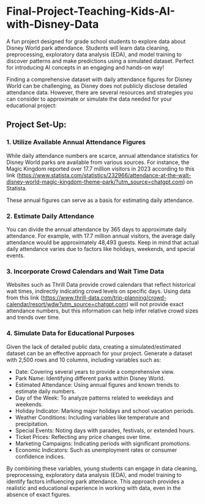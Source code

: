 # Final-Project-Teaching-Kids-AI-with-Disney-Data
A fun project designed for grade school students to explore data about Disney World park attendance. Students will learn data cleaning, preprocessing, exploratory data analysis (EDA), and model training to discover patterns and make predictions using a simulated dataset. Perfect for introducing AI concepts in an engaging and hands-on way!

Finding a comprehensive dataset with daily attendance figures for Disney World can be challenging, as Disney does not publicly disclose detailed attendance data. However, there are several resources and strategies you can consider to approximate or simulate the data needed for your educational project:

## Project Set-Up:
### 1. Utilize Available Annual Attendance Figures
While daily attendance numbers are scarce, annual attendance statistics for Disney World parks are available from various sources. For instance, the Magic Kingdom reported over 17.7 million visitors in 2023 according to this link (https://www.statista.com/statistics/232966/attendance-at-the-walt-disney-world-magic-kingdom-theme-park/?utm_source=chatgpt.com) on Statista.

These annual figures can serve as a basis for estimating daily attendance.

### 2. Estimate Daily Attendance
You can divide the annual attendance by 365 days to approximate daily attendance. For example, with 17.7 million annual visitors, the average daily attendance would be approximately 48,493 guests. Keep in mind that actual daily attendance varies due to factors like holidays, weekends, and special events.

### 3. Incorporate Crowd Calendars and Wait Time Data
Websites such as Thrill Data provide crowd calendars that reflect historical wait times, indirectly indicating crowd levels on specific days.
Using data from this link (https://www.thrill-data.com/trip-planning/crowd-calendar/resort/wdw?utm_source=chatgpt.com) will not provide exact attendance numbers, but this information can help infer relative crowd sizes and trends over time.

### 4. Simulate Data for Educational Purposes
Given the lack of detailed public data, creating a simulated/estimated dataset can be an effective approach for your project. Generate a dataset with 2,500 rows and 10 columns, including variables such as:

- Date: Covering several years to provide a comprehensive view.
- Park Name: Identifying different parks within Disney World.
- Estimated Attendance: Using annual figures and known trends to estimate daily numbers.
- Day of the Week: To analyze patterns related to weekdays and weekends.
- Holiday Indicator: Marking major holidays and school vacation periods.
- Weather Conditions: Including variables like temperature and precipitation.
- Special Events: Noting days with parades, festivals, or extended hours.
- Ticket Prices: Reflecting any price changes over time.
- Marketing Campaigns: Indicating periods with significant promotions.
- Economic Indicators: Such as unemployment rates or consumer confidence indices.

By combining these variables, young students can engage in data cleaning, preprocessing, exploratory data analysis (EDA), and model training to identify factors influencing park attendance. This approach provides a realistic and educational experience in working with data, even in the absence of exact figures.
